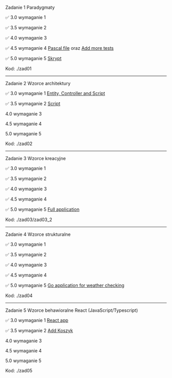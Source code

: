 Zadanie 1 Paradygmaty

✅ 3.0 wymaganie 1

✅ 3.5 wymaganie 2

✅ 4.0 wymaganie 3

✅ 4.5 wymaganie 4 [Pascal file](https://github.com/tropat/obiektowe/commit/d74df917173757255a03db4063d58fbf17e8c7ff) oraz [Add more tests](https://github.com/tropat/obiektowe/commit/e6584119dc7207ad56a3f2479cfa9d6121ffb35f)

✅ 5.0 wymaganie 5 [Skrypt](https://github.com/tropat/obiektowe/commit/c952a248cacb309fe8a86710732f5928a705c238)

Kod: ./zad01

-----------------------------------------------------------------------------------------------------------------------------------------------

Zadanie 2 Wzorce architektury

✅ 3.0 wymaganie 1 [Entity, Controller and Script](https://github.com/tropat/obiektowe/commit/d39475d816b3ae9a9a219439458e8895aaaf88a7)

✅ 3.5 wymaganie 2 [Script](https://github.com/tropat/obiektowe/commit/34a15e8a83e867e7f08c1040376a82ea88e831ed)

 4.0 wymaganie 3

 4.5 wymaganie 4 

 5.0 wymaganie 5

Kod: ./zad02

-----------------------------------------------------------------------------------------------------------------------------------------------

Zadanie 3 Wzorce kreacyjne

✅ 3.0 wymaganie 1

✅ 3.5 wymaganie 2

 ✅ 4.0 wymaganie 3

 ✅ 4.5 wymaganie 4 

 ✅ 5.0 wymaganie 5 [Full application](https://github.com/tropat/obiektowe/commit/bcf0be3fa7bbfcf6db7a649b54e07b9e4ac8bd6b)

Kod: ./zad03/zad03_2

-----------------------------------------------------------------------------------------------------------------------------------------------

Zadanie 4 Wzorce strukturalne

✅ 3.0 wymaganie 1

✅ 3.5 wymaganie 2

 ✅ 4.0 wymaganie 3

 ✅ 4.5 wymaganie 4 

 ✅ 5.0 wymaganie 5 [Go application for weather checking](https://github.com/tropat/obiektowe/commit/191fae9e05624e2a3e4f75dcf5f04813dc057e4c)

Kod: ./zad04

-----------------------------------------------------------------------------------------------------------------------------------------------

Zadanie 5 Wzorce behawioralne React (JavaScript/Typescript)

✅ 3.0 wymaganie 1 [React app](https://github.com/tropat/obiektowe/commit/840eff9b6f9e9095a3b9e0e646a0515bc8239c4c)

✅ 3.5 wymaganie 2 [Add Koszyk](https://github.com/tropat/obiektowe/commit/221e9d460f229b752113d47935215114374be0cd)

4.0 wymaganie 3

4.5 wymaganie 4 

 5.0 wymaganie 5

Kod: ./zad05
